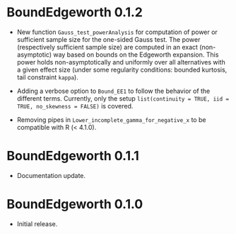 
# BoundEdgeworth 0.1.2

* New function `Gauss_test_powerAnalysis` for computation of power or sufficient sample size
  for the one-sided Gauss test. The power (respectively sufficient sample size)
  are computed in an exact (non-asymptotic) way based on bounds on the Edgeworth expansion.
  This power holds non-asymptotically and uniformly over all alternatives with a given effect size
  (under some regularity conditions: bounded kurtosis, tail constraint `kappa`).

* Adding a verbose option to `Bound_EE1` to follow the behavior of the different terms.
  Currently, only the setup
  `list(continuity = TRUE, iid = TRUE, no_skewness = FALSE)`
  is covered.

* Removing pipes in `Lower_incomplete_gamma_for_negative_x` to be compatible with R (< 4.1.0).


# BoundEdgeworth 0.1.1

* Documentation update.


# BoundEdgeworth 0.1.0

* Initial release.
